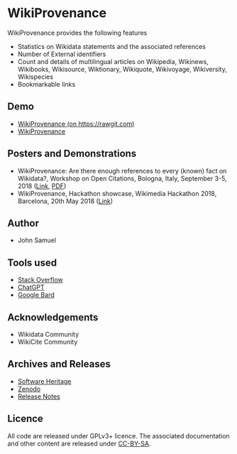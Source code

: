# WikiProvenance
WikiProvenance provides the following features
- Statistics on Wikidata statements and the associated references
- Number of External identifiers
- Count and details of multilingual articles on Wikipedia, Wikinews, Wikibooks, Wikisource, Wiktionary, Wikiquote, Wikivoyage, Wikiversity, Wikispecies
- Bookmarkable links

## Demo
- [WikiProvenance (on https://rawgit.com)](https://rawgit.com/johnsamuelwrites/WikiProvenance/master/index.html)
- [WikiProvenance](https://johnsamuel.info/WikiProvenance/index.html)


## Posters and Demonstrations
- WikiProvenance: Are there enough references to every (known) fact on Wikidata?, Workshop on Open Citations, Bologna, Italy, September 3-5, 2018 ([Link](https://workshop-oc.github.io/), [PDF](https://doi.org/10.5281/zenodo.1404852))
- WikiProvenance, Hackathon showcase, Wikimedia Hackathon 2018, Barcelona, 20th May 2018 ([Link](https://www.mediawiki.org/wiki/Wikimedia_Hackathon_2018/Program#Sunday_20_May_2018))

## Author
- John Samuel

## Tools used
- [Stack Overflow](https://stackoverflow.com/)
- [ChatGPT](https://chat.openai.com/)
- [Google Bard](https://bard.google.com/)

## Acknowledgements
- Wikidata Community
- WikiCite Community

## Archives and Releases
- [Software Heritage](https://archive.softwareheritage.org/browse/origin/https://github.com/johnsamuelwrites/WikiProvenance/directory/)
- [Zenodo](https://doi.org/10.5281/zenodo.1252427)
- [Release Notes](RELEASE.md)

## Licence
All code are released under GPLv3+ licence. The associated documentation and other content are released under [CC-BY-SA](http://creativecommons.org/licenses/by-sa/4.0/).
